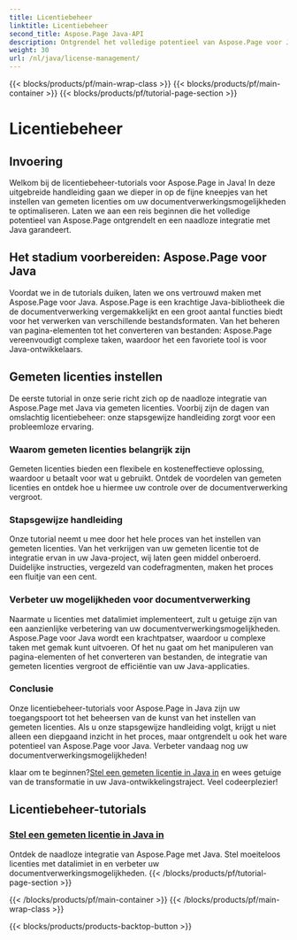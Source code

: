 ```yaml
---
title: Licentiebeheer
linktitle: Licentiebeheer
second_title: Aspose.Page Java-API
description: Ontgrendel het volledige potentieel van Aspose.Page voor Java met onze licentiebeheer-tutorials. Stel naadloos licenties met datalimiet in om de mogelijkheden voor documentverwerking te vergroten.
weight: 30
url: /nl/java/license-management/
---
```


{{< blocks/products/pf/main-wrap-class >}}
{{< blocks/products/pf/main-container >}}
{{< blocks/products/pf/tutorial-page-section >}}

# Licentiebeheer

## Invoering

Welkom bij de licentiebeheer-tutorials voor Aspose.Page in Java! In deze uitgebreide handleiding gaan we dieper in op de fijne kneepjes van het instellen van gemeten licenties om uw documentverwerkingsmogelijkheden te optimaliseren. Laten we aan een reis beginnen die het volledige potentieel van Aspose.Page ontgrendelt en een naadloze integratie met Java garandeert.

## Het stadium voorbereiden: Aspose.Page voor Java

Voordat we in de tutorials duiken, laten we ons vertrouwd maken met Aspose.Page voor Java. Aspose.Page is een krachtige Java-bibliotheek die de documentverwerking vergemakkelijkt en een groot aantal functies biedt voor het verwerken van verschillende bestandsformaten. Van het beheren van pagina-elementen tot het converteren van bestanden: Aspose.Page vereenvoudigt complexe taken, waardoor het een favoriete tool is voor Java-ontwikkelaars.

## Gemeten licenties instellen

De eerste tutorial in onze serie richt zich op de naadloze integratie van Aspose.Page met Java via gemeten licenties. Voorbij zijn de dagen van omslachtig licentiebeheer: onze stapsgewijze handleiding zorgt voor een probleemloze ervaring.

### Waarom gemeten licenties belangrijk zijn

Gemeten licenties bieden een flexibele en kosteneffectieve oplossing, waardoor u betaalt voor wat u gebruikt. Ontdek de voordelen van gemeten licenties en ontdek hoe u hiermee uw controle over de documentverwerking vergroot.

### Stapsgewijze handleiding

Onze tutorial neemt u mee door het hele proces van het instellen van gemeten licenties. Van het verkrijgen van uw gemeten licentie tot de integratie ervan in uw Java-project, wij laten geen middel onberoerd. Duidelijke instructies, vergezeld van codefragmenten, maken het proces een fluitje van een cent.

### Verbeter uw mogelijkheden voor documentverwerking

Naarmate u licenties met datalimiet implementeert, zult u getuige zijn van een aanzienlijke verbetering van uw documentverwerkingsmogelijkheden. Aspose.Page voor Java wordt een krachtpatser, waardoor u complexe taken met gemak kunt uitvoeren. Of het nu gaat om het manipuleren van pagina-elementen of het converteren van bestanden, de integratie van gemeten licenties vergroot de efficiëntie van uw Java-applicaties.

### Conclusie

Onze licentiebeheer-tutorials voor Aspose.Page in Java zijn uw toegangspoort tot het beheersen van de kunst van het instellen van gemeten licenties. Als u onze stapsgewijze handleiding volgt, krijgt u niet alleen een diepgaand inzicht in het proces, maar ontgrendelt u ook het ware potentieel van Aspose.Page voor Java. Verbeter vandaag nog uw documentverwerkingsmogelijkheden!

 klaar om te beginnen?[Stel een gemeten licentie in Java in](./set-metered-license/) en wees getuige van de transformatie in uw Java-ontwikkelingstraject. Veel codeerplezier!
## Licentiebeheer-tutorials
### [Stel een gemeten licentie in Java in](./set-metered-license/)
Ontdek de naadloze integratie van Aspose.Page met Java. Stel moeiteloos licenties met datalimiet in en verbeter uw documentverwerkingsmogelijkheden.
{{< /blocks/products/pf/tutorial-page-section >}}

{{< /blocks/products/pf/main-container >}}
{{< /blocks/products/pf/main-wrap-class >}}

{{< blocks/products/products-backtop-button >}}
